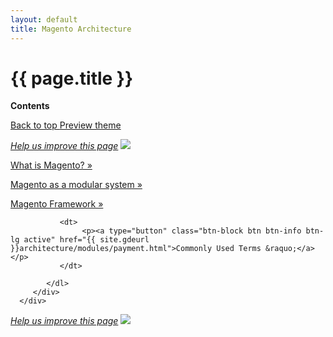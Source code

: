 ```yaml
---
layout: default
title: Magento Architecture
---
```


<div class="container bs-docs-container">
   <div class="row">
      <div class="jumbotron">
         <h1 class="arch1" id="architecture">{{ page.title }}</h1>
               </div>
      <div class="col-xs-3">
         <p><b>Contents</b></p>
         <div style="" id="category" class="bs-docs-sidebar hidden-print hidden-xs hidden-sm affix-top" role="complementary">
         </div>
         <a class="back-to-top" href="#top">
         Back to top
         </a>
         <a href="#" class="bs-docs-theme-toggle">
         Preview theme
         </a>
      </div>
      <div class="col-xs-4" role="main">
         <div class="bs-docs-section">
         <p><a href="{{ site.githuburl }}architecture/bk-architecture.md" target="_blank"><em>Help us improve this page</em></a>&nbsp;<img src="{{ site.baseurl }}common/images/newWindow.gif"/></p>
           <dl>
           <dt>
                  <p><a type="button" class="btn-block btn btn-info btn-lg active" href="{{ site.gdeurl }}architecture/arch_whatis.html">What is Magento? &raquo;</a></p>
               </dt>
           <dt>
                  <p><a type="button" class="btn-block btn btn-info btn-lg active" href="{{ site.gdeurl }}architecture/arch_asmodsys.html">Magento as a modular system &raquo;</a></p>
               </dt>
             <dt>
                  <p><a type="button" class="btn-block btn btn-info btn-lg active" href="{{ site.gdeurl }}architecture/areas/areas.html">Magento Framework &raquo;</a></p>
               </dt>
                          
               <dt>
                    <p><a type="button" class="btn-block btn btn-info btn-lg active" href="{{ site.gdeurl }}architecture/modules/payment.html">Commonly Used Terms &raquo;</a></p>
               </dt>
             
            </dl>
         </div>
      </div>
   </div>
</div>


<p><a href="{{ site.githuburl }}architecture/bk-architecture.md" target="_blank"><em>Help us improve this page</em></a>&nbsp;<img src="{{ site.baseurl }}common/images/newWindow.gif"/></p>


